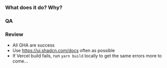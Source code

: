 
### What does it do? Why?

<!-- 👉🏻 Please add a description of what this `pull request` does.-->

### QA

<!-- 👉🏻 Please add what you think the reviewer has to test. -->

### Review

- All GHA are success
- Use https://ui.shadcn.com/docs often as possible
- If Vercel build fails, run `yarn build` locally to get the same errors
      more to come...